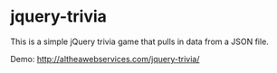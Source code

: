 # jquery-trivia
This is a simple jQuery trivia game that pulls in data from a JSON file.

Demo: http://altheawebservices.com/jquery-trivia/
